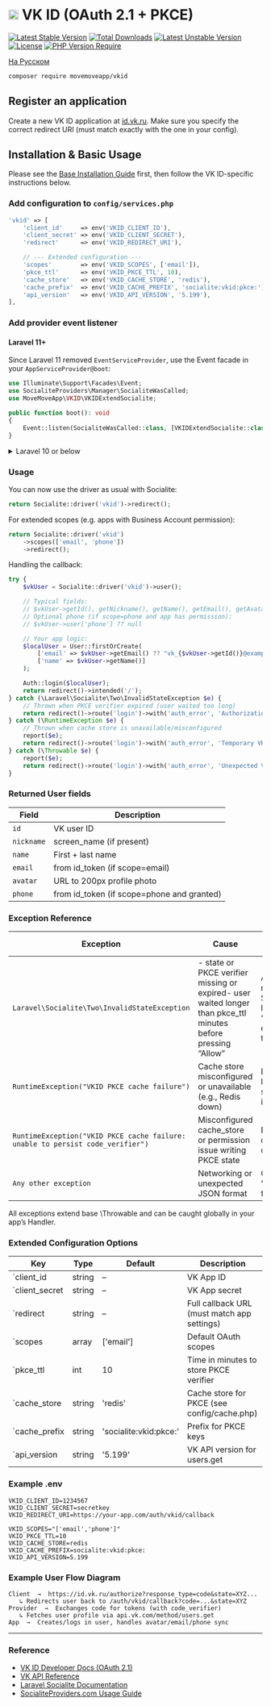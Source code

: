 # <a href="https://movemove.com.ru/" target="_blank"><img src="https://avatars.githubusercontent.com/u/121749444?s=400&u=682a6bac6ba993a2a90ec220cfa205540d9d684b&v=4" width="20"></a>  VK ID (OAuth 2.1 + PKCE)
[![Latest Stable Version](http://poser.pugx.org/movemoveapp/vkid/v)](https://packagist.org/packages/movemoveapp/vkid)
[![Total Downloads](http://poser.pugx.org/movemoveapp/vkid/downloads)](https://packagist.org/packages/movemoveapp/vkid)
[![Latest Unstable Version](http://poser.pugx.org/movemoveapp/vkid/v/unstable)](https://packagist.org/packages/movemoveapp/vkid)
[![License](http://poser.pugx.org/movemoveapp/vkid/license)](https://packagist.org/packages/movemoveapp/vkid)
[![PHP Version Require](http://poser.pugx.org/movemoveapp/vkid/require/php)](https://packagist.org/packages/movemoveapp/vkid)

[На Русском](README.ru.md)

```bash
composer require movemoveapp/vkid
```

## Register an application

Create a new VK ID application at [id.vk.ru](https://id.vk.com/about/business/?utm_source=movemove.com.ru&utm_medium=partner_referral&utm_campaign=vkid_integration&utm_content=laravel+sdk).
Make sure you specify the correct redirect URI (must match exactly with the one in your config).

## Installation & Basic Usage
Please see the [Base Installation Guide](https://socialiteproviders.com/usage/) first, then follow the VK ID-specific instructions below.

### Add configuration to `config/services.php`

```php
'vkid' => [
    'client_id'     => env('VKID_CLIENT_ID'),
    'client_secret' => env('VKID_CLIENT_SECRET'),
    'redirect'      => env('VKID_REDIRECT_URI'),

    // --- Extended configuration ---
    'scopes'        => env('VKID_SCOPES', ['email']),                       // default: ['email'], supports ['email','phone']
    'pkce_ttl'      => env('VKID_PKCE_TTL', 10),                            // minutes to store code_verifier
    'cache_store'   => env('VKID_CACHE_STORE', 'redis'),                    // cache store for PKCE verifier
    'cache_prefix'  => env('VKID_CACHE_PREFIX', 'socialite:vkid:pkce:'),
    'api_version'   => env('VKID_API_VERSION', '5.199'),                    // VK API version
],
```

### Add provider event listener

#### Laravel 11+
Since Laravel 11 removed `EventServiceProvider`, use the Event facade in your `AppServiceProvider@boot`:

```php
use Illuminate\Support\Facades\Event;
use SocialiteProviders\Manager\SocialiteWasCalled;
use MoveMoveApp\VKID\VKIDExtendSocialite;

public function boot(): void
{
    Event::listen(SocialiteWasCalled::class, [VKIDExtendSocialite::class, 'handle']);
}
```

<details>
<summary>
Laravel 10 or below
</summary>
Add the listener in your `app/Providers/EventServiceProvider.php`. See the [Base Installation Guide](https://socialiteproviders.com/usage/) for detailed instructions.

```php
protected $listen = [
    \SocialiteProviders\Manager\SocialiteWasCalled::class => [
        MoveMoveApp\VKID\VKIDExtendSocialite::class.'@handle',
    ],
];
```
</details>

### Usage

You can now use the driver as usual with Socialite:

```php
return Socialite::driver('vkid')->redirect();
```

For extended scopes (e.g. apps with Business Account permission):

```php
return Socialite::driver('vkid')
    ->scopes(['email', 'phone'])
    ->redirect();
```

Handling the callback:

```php
try {
    $vkUser = Socialite::driver('vkid')->user();

    // Typical fields:
    // $vkUser->getId(), getNickname(), getName(), getEmail(), getAvatar()
    // Optional phone (if scope=phone and app has permission):
    // $vkUser->user['phone'] ?? null

    // Your app logic:
    $localUser = User::firstOrCreate(
        ['email' => $vkUser->getEmail() ?? "vk_{$vkUser->getId()}@example.local"],
        ['name' => $vkUser->getName()]
    );

    Auth::login($localUser);
    return redirect()->intended('/');
} catch (\Laravel\Socialite\Two\InvalidStateException $e) {
    // Thrown when PKCE verifier expired (user waited too long)
    return redirect()->route('login')->with('auth_error', 'Authorization expired. Please try again.');
} catch (\RuntimeException $e) {
    // Thrown when cache store is unavailable/misconfigured
    report($e);
    return redirect()->route('login')->with('auth_error', 'Temporary VK ID authorization error.');
} catch (\Throwable $e) {
    report($e);
    return redirect()->route('login')->with('auth_error', 'Unexpected VK ID login error.');
}
```

### Returned User fields

| Field      | Description                                |
|------------|--------------------------------------------|
| `id`       | VK user ID                                 |
| `nickname` | screen_name (if present)                   |
| `name`     | First + last name                          |
| `email`    | from id_token (if scope=email)             |
| `avatar`   | URL to 200px profile photo                 |
| `phone`    | from id_token (if scope=phone and granted) |

### Exception Reference

| Exception                                                                      | Cause                                                                                                         | Recommended handling                                                                    | 
|--------------------------------------------------------------------------------|---------------------------------------------------------------------------------------------------------------|-----------------------------------------------------------------------------------------|
| `Laravel\Socialite\Two\InvalidStateException`                                  | - state or PKCE verifier missing or expired- user waited longer than pkce_ttl minutes before pressing “Allow” | Ask user to restart login. Show message like “Authorization expired. Please try again.” |
| `RuntimeException("VKID PKCE cache failure")`                                  | Cache store misconfigured or unavailable (e.g., Redis down)                                                   | Log and retry later. Typically a server-side infra issue.                               |
| `RuntimeException("VKID PKCE cache failure: unable to persist code_verifier")` | Misconfigured cache_store or permission issue writing PKCE state                                              | Ensure correct cache driver in config/cache.php                                         |
| `Any other exception`                                                          | Networking or unexpected JSON format                                                                          | Generic fallback “VK ID login failed”                                                   |

All exceptions extend base \Throwable and can be caught globally in your app’s Handler.

### Extended Configuration Options

| Key            | Type   | Default                | Description                                 |
|----------------|--------|------------------------|---------------------------------------------|
| `client_id     | string | –                      | VK App ID                                   |
| `client_secret | string | –                      | VK App secret                               |
| `redirect      | string | –                      | Full callback URL (must match app settings) |
| `scopes        | array  | ['email']              | Default OAuth scopes                        |
| `pkce_ttl      | int    | 10                     | Time in minutes to store PKCE verifier      |
| `cache_store   | string | 'redis'                | Cache store for PKCE (see config/cache.php) |
| `cache_prefix  | string | 'socialite:vkid:pkce:' | Prefix for PKCE keys                        |
| `api_version   | string | '5.199'                | VK API version for users.get                |


### Example .env
```dotenv
VKID_CLIENT_ID=1234567
VKID_CLIENT_SECRET=secretkey
VKID_REDIRECT_URI=https://your-app.com/auth/vkid/callback

VKID_SCOPES="['email','phone']"
VKID_PKCE_TTL=10
VKID_CACHE_STORE=redis
VKID_CACHE_PREFIX=socialite:vkid:pkce:
VKID_API_VERSION=5.199
```

### Example User Flow Diagram

```flow js
Client  →  https://id.vk.ru/authorize?response_type=code&state=XYZ...
   ↳ Redirects user back to /auth/vkid/callback?code=...&state=XYZ
Provider  →  Exchanges code for tokens (with code_verifier)
   ↳ Fetches user profile via api.vk.com/method/users.get
App  →  Creates/logs in user, handles avatar/email/phone sync
```

---

### Reference

- [VK ID Developer Docs (OAuth 2.1)](https://id.vk.com/docs)
- [VK API Reference](https://dev.vk.com/method/users.get)
- [Laravel Socialite Documentation](https://laravel.com/docs/12.x/socialite)
- [SocialiteProviders.com Usage Guide](https://socialiteproviders.com/usage/)